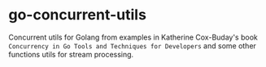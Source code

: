 # go-concurrent-utils

Concurrent utils for Golang from examples in Katherine Cox-Buday's 
book `Concurrency in Go Tools and Techniques for Developers` and some other
functions utils for stream processing.

